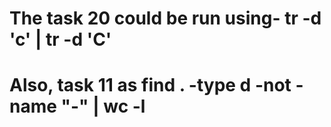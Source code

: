 # The task 20 could be run using- tr -d 'c' | tr -d 'C'
# Also, task 11 as find . -type d -not -name "-" | wc -l
